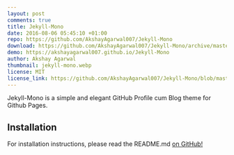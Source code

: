 ```yaml
---
layout: post
comments: true
title: Jekyll-Mono
date: 2016-08-06 05:45:10 +01:00
repo: https://github.com/AkshayAgarwal007/Jekyll-Mono
download: https://github.com/AkshayAgarwal007/Jekyll-Mono/archive/master.zip
demo: https://akshayagarwal007.github.io/Jekyll-Mono
author: Akshay Agarwal
thumbnail: jekyll-mono.webp
license: MIT
license_link: https://github.com/AkshayAgarwal007/Jekyll-Mono/blob/master/LICENSE.txt
---
```


Jekyll-Mono is a simple and elegant GitHub Profile cum Blog theme for Github Pages.

## Installation

For installation instructions, please read the README.md [on GitHub!](https://github.com/AkshayAgarwal007/Jekyll-Mono)
